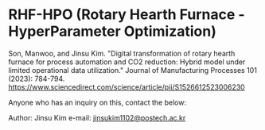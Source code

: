 # RHF-HPO (Rotary Hearth Furnace - HyperParameter Optimization)

Son, Manwoo, and Jinsu Kim. "Digital transformation of rotary hearth furnace for process automation and CO2 reduction: Hybrid model under limited operational data utilization." Journal of Manufacturing Processes 101 (2023): 784-794.
https://www.sciencedirect.com/science/article/pii/S1526612523006230

Anyone who has an inquiry on this, contact the below:

Author: Jinsu Kim
e-mail: jinsukim1102@postech.ac.kr
